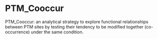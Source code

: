 # PTM_Cooccur
PTM_Cooccur: an analytical strategy to explore functional relationships between PTM sites by testing their tendency to be modified together (co-occurrence) under the same condition.
